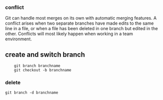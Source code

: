 ### conflict
Git can handle most merges on its own with automatic merging features. A conflict arises when two separate branches have made edits to the same line in a file, or when a file has been deleted in one branch but edited in the other. Conflicts will most likely happen when working in a team environment.

## create and switch branch
```
    git branch branchname
    git checkout -b branchname 
```

### delete
```
git branch -d branchname

```
